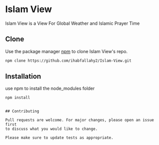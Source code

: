 # Islam View
Islam View is a View For Global Weather and Islamic Prayer Time
## Clone
Use the package manager [npm](https://www.npmjs.com/) to clone Islam View's repo.

```bash
npm clone https://github.com/ihabfallahy2/Islam-View.git

```
## Installation

use npm to install the node_modules folder

```bash
npm install

```
```

## Contributing

Pull requests are welcome. For major changes, please open an issue first
to discuss what you would like to change.

Please make sure to update tests as appropriate.

